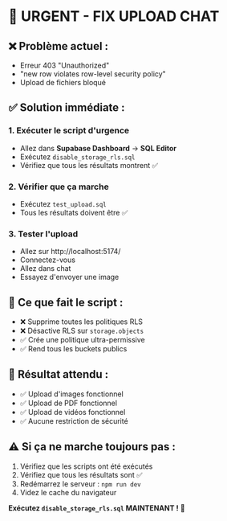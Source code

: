 # 🚨 URGENT - FIX UPLOAD CHAT

## ❌ **Problème actuel :**
- Erreur 403 "Unauthorized" 
- "new row violates row-level security policy"
- Upload de fichiers bloqué

## ✅ **Solution immédiate :**

### 1. Exécuter le script d'urgence
- Allez dans **Supabase Dashboard** → **SQL Editor**
- Exécutez `disable_storage_rls.sql`
- Vérifiez que tous les résultats montrent ✅

### 2. Vérifier que ça marche
- Exécutez `test_upload.sql`
- Tous les résultats doivent être ✅

### 3. Tester l'upload
- Allez sur http://localhost:5174/
- Connectez-vous
- Allez dans chat
- Essayez d'envoyer une image

## 🔧 **Ce que fait le script :**
- ❌ Supprime toutes les politiques RLS
- ❌ Désactive RLS sur `storage.objects`
- ✅ Crée une politique ultra-permissive
- ✅ Rend tous les buckets publics

## 🎯 **Résultat attendu :**
- ✅ Upload d'images fonctionnel
- ✅ Upload de PDF fonctionnel
- ✅ Upload de vidéos fonctionnel
- ✅ Aucune restriction de sécurité

## ⚠️ **Si ça ne marche toujours pas :**
1. Vérifiez que les scripts ont été exécutés
2. Vérifiez que tous les résultats sont ✅
3. Redémarrez le serveur : `npm run dev`
4. Videz le cache du navigateur

**Exécutez `disable_storage_rls.sql` MAINTENANT !** 🚀 